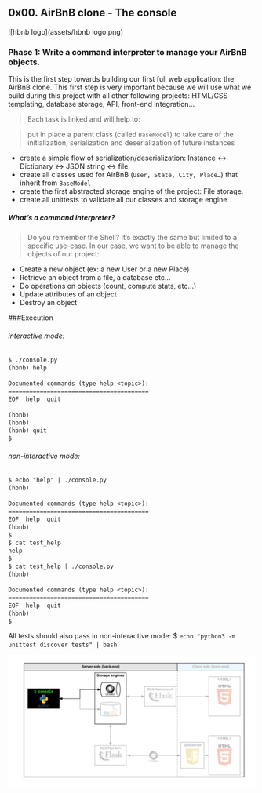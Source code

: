 ##  0x00. AirBnB clone - The console
![hbnb logo](assets/hbnb logo.png)


### Phase 1: Write a command interpreter to manage your AirBnB objects.
This is the first step towards building our first full web application: the AirBnB clone. This first step is very important because we will use what we build during this project with all other following projects: HTML/CSS templating, database storage, API, front-end integration…

> Each task is linked and will help to:

> put in place a parent class (called `BaseModel`) to take care of the initialization, serialization and deserialization of  future instances
* create a simple flow of serialization/deserialization: Instance <-> Dictionary <-> JSON string <-> file
* create all classes used for AirBnB (`User, State, City, Place…`) that inherit from `BaseModel`
* create the first abstracted storage engine of the project: File storage.
* create all unittests to validate all our classes and storage engine

##### What’s a command interpreter?
> Do you remember the Shell? It’s exactly the same but limited to a specific use-case. In our case, we want to be able to manage the objects of our project:

* Create a new object (ex: a new User or a new Place)
* Retrieve an object from a file, a database etc…
* Do operations on objects (count, compute stats, etc…)
* Update attributes of an object
* Destroy an object


###Execution

###### interactive mode:
```
$ ./console.py
(hbnb) help

Documented commands (type help <topic>):
========================================
EOF  help  quit

(hbnb) 
(hbnb) 
(hbnb) quit
$
```
###### non-interactive mode: 
```
$ echo "help" | ./console.py
(hbnb)

Documented commands (type help <topic>):
========================================
EOF  help  quit
(hbnb) 
$
$ cat test_help
help
$
$ cat test_help | ./console.py
(hbnb)

Documented commands (type help <topic>):
========================================
EOF  help  quit
(hbnb) 
$
```
All tests should also pass in non-interactive mode: $ `echo "python3 -m unittest discover tests" | bash`

![framework](assets/framework.png)
